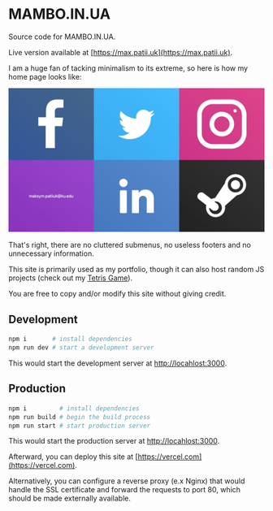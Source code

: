 # MAMBO.IN.UA

Source code for MAMBO.IN.UA.

Live version available at [https://max.patii.uk](https://max.patii.uk).

I am a huge fan of tacking minimalism to its extreme, so here is how my home
page looks like:

![Main Page](./docs/src/main_page.jpg)

That's right, there are no cluttered submenus, no useless footers and no
unnecessary information.

This site is primarily used as my portfolio, though it can also host random JS
projects (check out my [Tetris Game](https://max.patii.uk/projects/tetris)).

You are free to copy and/or modify this site without giving credit.

## Development

```zsh
npm i       # install dependencies
npm run dev # start a development server
```

This would start the development server at
[http://locahlost:3000](http://locahlost:3000).

## Production

```zsh
npm i         # install dependencies
npm run build # begin the build process
npm run start # start production server
```

This would start the production server at
[http://locahlost:3000](http://locahlost:3000).

Afterward, you can deploy this site at [https://vercel.com](https://vercel.com).

Alternatively, you can configure a reverse proxy (e.x Nginx) that would handle
the SSL certificate and forward the requests to port 80, which should be made
externally available.
